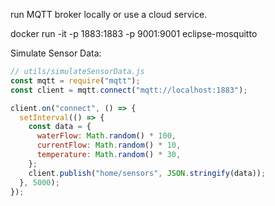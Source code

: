 run MQTT broker locally or use a cloud service.

docker run -it -p 1883:1883 -p 9001:9001 eclipse-mosquitto

Simulate Sensor Data:

```js
// utils/simulateSensorData.js
const mqtt = require("mqtt");
const client = mqtt.connect("mqtt://localhost:1883");

client.on("connect", () => {
  setInterval(() => {
    const data = {
      waterFlow: Math.random() * 100,
      currentFlow: Math.random() * 10,
      temperature: Math.random() * 30,
    };
    client.publish("home/sensors", JSON.stringify(data));
  }, 5000);
});
```
